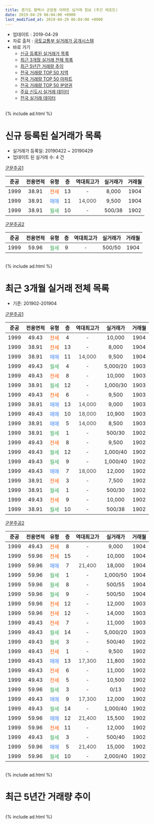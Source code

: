 ```yaml
---
title: 경기도 평택시 군문동 아파트 실거래 정보 (주간 레포트)
date: 2019-04-29 06:04:00 +0900
last_modified_at: 2019-04-29 06:04:00 +0900
---
```


* 업데이트 : 2019-04-29
* 자료 출처 : [국토교통부 실거래가 공개시스템](http://rt.molit.go.kr)
* 바로 가기
    * [신규 등록된 실거래가 목록](#신규-등록된-실거래가-목록)
    * [최근 3개월 실거래 전체 목록](#최근-3개월-실거래-전체-목록)
    * [최근 5년간 거래량 추이](#최근-5년간-거래량-추이)
    * [전국 거래량 TOP 50 지역](https://inasie.github.io/apt-trade-info/최근-3개월-전국에서-가장-거래가-많이-발생한-지역)
    * [전국 거래량 TOP 50 아파트](https://inasie.github.io/apt-trade-info/최근-3개월-전국에서-가장-거래가-많이-발생한-아파트)
    * [전국 거래량 TOP 50 분양권](https://inasie.github.io/apt-trade-info/최근-3개월-전국에서-가장-거래가-많이-발생한-분양권)
    * [주요 신도시 실거래 데이터](https://inasie.github.io/apt-trade-info/주요-신도시)
    * [전국 실거래 데이터](https://inasie.github.io/apt-trade-info/전국)
<br>
{% include ad.html %}
<br>

# 신규 등록된 실거래가 목록
* 실거래가 등록일: 20190422 ~ 20190429
* 업데이트 된 실거래 수: 4 건


[군문주공1](https://search.naver.com/search.naver?query=%EA%B2%BD%EA%B8%B0%EB%8F%84+%ED%8F%89%ED%83%9D%EC%8B%9C+%EA%B5%B0%EB%AC%B8%EB%8F%99+%EA%B5%B0%EB%AC%B8%EC%A3%BC%EA%B3%B51)

|준공|전용면적|유형|층|역대최고가|실거래가|거래월|
|:---:|:---:|:---:|:---:|:---:|:---:|:---:|
|1999|38.91|<span style="color:#ff5a00">전세</span>|13|<span style="color:#444444">-</span>|8,000|1904|
|1999|38.91|<span style="color:#4285f3">매매</span>|11|<span style="color:#444444">14,000</span>|9,500|1904|
|1999|38.91|<span style="color:#34a853">월세</span>|10|<span style="color:#444444">-</span>|500/38|1902|

[군문주공2](https://search.naver.com/search.naver?query=%EA%B2%BD%EA%B8%B0%EB%8F%84+%ED%8F%89%ED%83%9D%EC%8B%9C+%EA%B5%B0%EB%AC%B8%EB%8F%99+%EA%B5%B0%EB%AC%B8%EC%A3%BC%EA%B3%B52)

|준공|전용면적|유형|층|역대최고가|실거래가|거래월|
|:---:|:---:|:---:|:---:|:---:|:---:|:---:|
|1999|59.96|<span style="color:#34a853">월세</span>|9|<span style="color:#444444">-</span>|500/50|1904|


<br>
{% include ad.html %}
<br>

# 최근 3개월 실거래 전체 목록
* 기준: 201902-201904


[군문주공1](https://search.naver.com/search.naver?query=%EA%B2%BD%EA%B8%B0%EB%8F%84+%ED%8F%89%ED%83%9D%EC%8B%9C+%EA%B5%B0%EB%AC%B8%EB%8F%99+%EA%B5%B0%EB%AC%B8%EC%A3%BC%EA%B3%B51)

|준공|전용면적|유형|층|역대최고가|실거래가|거래월|
|:---:|:---:|:---:|:---:|:---:|:---:|:---:|
|1999|49.43|<span style="color:#ff5a00">전세</span>|4|<span style="color:#444444">-</span>|10,000|1904|
|1999|38.91|<span style="color:#ff5a00">전세</span>|13|<span style="color:#444444">-</span>|8,000|1904|
|1999|38.91|<span style="color:#4285f3">매매</span>|11|<span style="color:#444444">14,000</span>|9,500|1904|
|1999|49.43|<span style="color:#34a853">월세</span>|4|<span style="color:#444444">-</span>|5,000/20|1903|
|1999|49.43|<span style="color:#ff5a00">전세</span>|8|<span style="color:#444444">-</span>|10,000|1903|
|1999|38.91|<span style="color:#34a853">월세</span>|12|<span style="color:#444444">-</span>|1,000/30|1903|
|1999|49.43|<span style="color:#ff5a00">전세</span>|6|<span style="color:#444444">-</span>|9,500|1903|
|1999|38.91|<span style="color:#4285f3">매매</span>|13|<span style="color:#444444">14,000</span>|9,000|1903|
|1999|49.43|<span style="color:#4285f3">매매</span>|10|<span style="color:#444444">18,000</span>|10,900|1903|
|1999|38.91|<span style="color:#4285f3">매매</span>|5|<span style="color:#444444">14,000</span>|8,500|1903|
|1999|38.91|<span style="color:#34a853">월세</span>|1|<span style="color:#444444">-</span>|500/30|1902|
|1999|49.43|<span style="color:#ff5a00">전세</span>|8|<span style="color:#444444">-</span>|9,500|1902|
|1999|49.43|<span style="color:#34a853">월세</span>|12|<span style="color:#444444">-</span>|1,000/40|1902|
|1999|49.43|<span style="color:#34a853">월세</span>|9|<span style="color:#444444">-</span>|1,000/40|1902|
|1999|49.43|<span style="color:#4285f3">매매</span>|7|<span style="color:#444444">18,000</span>|12,000|1902|
|1999|38.91|<span style="color:#ff5a00">전세</span>|3|<span style="color:#444444">-</span>|7,500|1902|
|1999|38.91|<span style="color:#34a853">월세</span>|1|<span style="color:#444444">-</span>|500/30|1902|
|1999|49.43|<span style="color:#ff5a00">전세</span>|9|<span style="color:#444444">-</span>|10,000|1902|
|1999|38.91|<span style="color:#34a853">월세</span>|10|<span style="color:#444444">-</span>|500/38|1902|

[군문주공2](https://search.naver.com/search.naver?query=%EA%B2%BD%EA%B8%B0%EB%8F%84+%ED%8F%89%ED%83%9D%EC%8B%9C+%EA%B5%B0%EB%AC%B8%EB%8F%99+%EA%B5%B0%EB%AC%B8%EC%A3%BC%EA%B3%B52)

|준공|전용면적|유형|층|역대최고가|실거래가|거래월|
|:---:|:---:|:---:|:---:|:---:|:---:|:---:|
|1999|49.43|<span style="color:#ff5a00">전세</span>|8|<span style="color:#444444">-</span>|9,000|1904|
|1999|59.96|<span style="color:#ff5a00">전세</span>|15|<span style="color:#444444">-</span>|10,000|1904|
|1999|59.96|<span style="color:#4285f3">매매</span>|7|<span style="color:#444444">21,400</span>|18,000|1904|
|1999|59.96|<span style="color:#34a853">월세</span>|1|<span style="color:#444444">-</span>|1,000/50|1904|
|1999|59.96|<span style="color:#34a853">월세</span>|8|<span style="color:#444444">-</span>|500/55|1904|
|1999|59.96|<span style="color:#34a853">월세</span>|9|<span style="color:#444444">-</span>|500/50|1904|
|1999|59.96|<span style="color:#ff5a00">전세</span>|12|<span style="color:#444444">-</span>|12,000|1903|
|1999|59.96|<span style="color:#ff5a00">전세</span>|12|<span style="color:#444444">-</span>|14,000|1903|
|1999|49.43|<span style="color:#ff5a00">전세</span>|7|<span style="color:#444444">-</span>|11,000|1903|
|1999|49.43|<span style="color:#34a853">월세</span>|14|<span style="color:#444444">-</span>|5,000/20|1903|
|1999|49.43|<span style="color:#34a853">월세</span>|3|<span style="color:#444444">-</span>|500/40|1902|
|1999|49.43|<span style="color:#ff5a00">전세</span>|1|<span style="color:#444444">-</span>|9,500|1902|
|1999|49.43|<span style="color:#4285f3">매매</span>|13|<span style="color:#444444">17,300</span>|11,800|1902|
|1999|49.43|<span style="color:#ff5a00">전세</span>|6|<span style="color:#444444">-</span>|11,000|1902|
|1999|49.43|<span style="color:#ff5a00">전세</span>|5|<span style="color:#444444">-</span>|10,500|1902|
|1999|59.96|<span style="color:#34a853">월세</span>|3|<span style="color:#444444">-</span>|0/13|1902|
|1999|49.43|<span style="color:#4285f3">매매</span>|9|<span style="color:#444444">17,300</span>|12,000|1902|
|1999|49.43|<span style="color:#34a853">월세</span>|14|<span style="color:#444444">-</span>|1,000/40|1902|
|1999|59.96|<span style="color:#4285f3">매매</span>|12|<span style="color:#444444">21,400</span>|15,500|1902|
|1999|59.96|<span style="color:#ff5a00">전세</span>|11|<span style="color:#444444">-</span>|12,000|1902|
|1999|49.43|<span style="color:#34a853">월세</span>|3|<span style="color:#444444">-</span>|500/40|1902|
|1999|59.96|<span style="color:#4285f3">매매</span>|5|<span style="color:#444444">21,400</span>|15,000|1902|
|1999|59.96|<span style="color:#34a853">월세</span>|10|<span style="color:#444444">-</span>|2,000/40|1902|


<br>
{% include ad.html %}
<br>

# 최근 5년간 거래량 추이


<div style="width:100%;">
    <canvas id="deal_progress" height="200"></canvas>
</div>

<script>
new Chart(document.getElementById("deal_progress"), {
    type: 'line',
    data: {
        labels: ['201404','201405','201406','201407','201408','201409','201410','201411','201412','201501','201502','201503','201504','201505','201506','201507','201508','201509','201510','201511','201512','201601','201602','201603','201604','201605','201606','201607','201608','201609','201610','201611','201612','201701','201702','201703','201704','201705','201706','201707','201708','201709','201710','201711','201712','201801','201802','201803','201804','201805','201806','201807','201808','201809','201810','201811','201812','201901','201902','201903','201904'],
        datasets: [{
            label: '매매',
            pointRadius: 1,
            data: [10, 7, 7, 10, 14, 14, 16, 7, 4, 6, 6, 17, 12, 15, 8, 16, 13, 11, 10, 8, 3, 5, 10, 8, 8, 7, 6, 9, 13, 8, 11, 6, 4, 5, 14, 16, 15, 10, 11, 9, 8, 7, 5, 9, 6, 3, 4, 11, 4, 6, 11, 4, 8, 8, 5, 1, 2, 6, 5, 3, 2],
            borderColor: "rgba(255, 201, 14, 1)",
            backgroundColor: "rgba(255, 201, 14, 0.5)",
            fill: false,
            lineTension: 0
        },{
            label: '전월세',
            pointRadius: 1,
            data: [11, 16, 7, 10, 25, 12, 21, 13, 19, 22, 13, 19, 12, 13, 13, 21, 8, 12, 19, 14, 18, 10, 20, 17, 11, 13, 17, 10, 14, 12, 18, 10, 19, 18, 20, 12, 23, 9, 10, 9, 12, 8, 14, 17, 13, 7, 11, 13, 8, 16, 19, 11, 12, 13, 19, 10, 7, 21, 17, 8, 7],
            borderColor: "rgba(0, 141, 185, 1)",
            backgroundColor: "rgba(0, 141, 185, 0.5)",
            fill: false,
            lineTension: 0
        }
        ]
    },
    options: {
        responsive: true,
        title: {
            display: false
        },
        tooltips: {
            mode: 'index',
            intersect: false
        },
        hover: {
            mode: 'nearest',
            intersect: true
        },
        scales: {
            xAxes: [{
                display: true,
                scaleLabel: {
                    display: true,
                    labelString: '년/월'
                }
            }],
            yAxes: [{
                display: true,
                ticks: {
                    suggestedMin: 0,
                },
                scaleLabel: {
                    display: true,
                    labelString: '실거래 수'
                }
            }]
        }
    }
});

</script>


<br>
{% include ad.html %}
<br>

